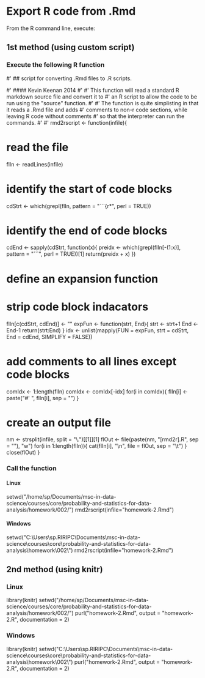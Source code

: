 # Export R code from .Rmd

From the R command line, execute:

## 1st method (using custom script)

### Execute the following R function

#' ## script for converting .Rmd files to .R scripts.

#' #### Kevin Keenan 2014
#' 
#' This function will read a standard R markdown source file and convert it to 
#' an R script to allow the code to be run using the "source" function.
#' 
#' The function is quite simplisting in that it reads a .Rmd file and adds 
#' comments to non-r code sections, while leaving R code without comments
#' so that the interpreter can run the commands.
#' 
#' 
rmd2rscript <- function(infile){
  # read the file
  flIn <- readLines(infile)
  # identify the start of code blocks
  cdStrt <- which(grepl(flIn, pattern = "```{r*", perl = TRUE))
  # identify the end of code blocks
  cdEnd <- sapply(cdStrt, function(x){
    preidx <- which(grepl(flIn[-(1:x)], pattern = "```", perl = TRUE))[1]
    return(preidx + x)
  })
  # define an expansion function
  # strip code block indacators
  flIn[c(cdStrt, cdEnd)] <- ""
  expFun <- function(strt, End){
    strt <- strt+1
    End <- End-1
    return(strt:End)
  }
  idx <- unlist(mapply(FUN = expFun, strt = cdStrt, End = cdEnd, 
                SIMPLIFY = FALSE))
  # add comments to all lines except code blocks
  comIdx <- 1:length(flIn)
  comIdx <- comIdx[-idx]
  for(i in comIdx){
    flIn[i] <- paste("#' ", flIn[i], sep = "")
  }
  # create an output file
  nm <- strsplit(infile, split = "\\.")[[1]][1]
  flOut <- file(paste(nm, "[rmd2r].R", sep = ""), "w")
  for(i in 1:length(flIn)){
    cat(flIn[i], "\n", file = flOut, sep = "\t")
  }
  close(flOut)
}

### Call the function

#### Linux

setwd("/home/sp/Documents/msc-in-data-science/courses/core/probability-and-statistics-for-data-analysis/homework/002/")
rmd2rscript(infile="homework-2.Rmd")

#### Windows

setwd("C:\\Users\\sp.RIRIPC\\Documents\\msc-in-data-science\\courses\\core\\probability-and-statistics-for-data-analysis\\homework\\002\\")
rmd2rscript(infile="homework-2.Rmd")

## 2nd method (using knitr)

### Linux

library(knitr)
setwd("/home/sp/Documents/msc-in-data-science/courses/core/probability-and-statistics-for-data-analysis/homework/002/")
purl("homework-2.Rmd", output = "homework-2.R", documentation = 2)

### Windows
library(knitr)
setwd("C:\\Users\\sp.RIRIPC\\Documents\\msc-in-data-science\\courses\\core\\probability-and-statistics-for-data-analysis\\homework\\002\\")
purl("homework-2.Rmd", output = "homework-2.R", documentation = 2)